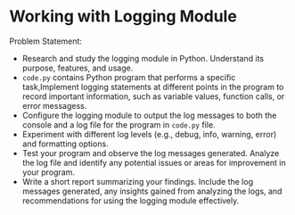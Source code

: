# Working with Logging Module

Problem Statement:

- Research and study the logging module in Python. Understand its purpose, features, and usage.
- `code.py` contains Python program that performs a specific task,Implement logging statements at different points in the program to record important information, such as variable values, function calls, or error messagess.
- Configure the logging module to output the log messages to both the console and a log file for the program in `code.py` file. 
- Experiment with different log levels (e.g., debug, info, warning, error) and formatting options.
- Test your program and observe the log messages generated. Analyze the log file and identify any potential issues or areas for improvement in your program.
- Write a short report summarizing your findings. Include the log messages generated, any insights gained from analyzing the logs, and recommendations for using the logging module effectively.
